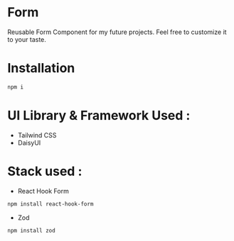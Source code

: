 # Form

Reusable Form Component for my future projects.
Feel free to customize it to your taste.

# Installation

```bash
npm i

```

# UI Library & Framework Used :

- Tailwind CSS
- DaisyUI

# Stack used :

- React Hook Form

```bash
npm install react-hook-form

```

- Zod

```bash
npm install zod

```
